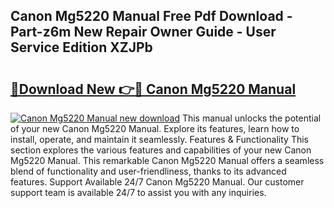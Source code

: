 ## Canon Mg5220 Manual Free Pdf Download - Part-z6m New Repair Owner Guide - User Service Edition XZJPb

# <h2><a href="http://bc13572.oget.top/?id=Canon+Mg5220+Manual">🔗Download New 👉🔴 Canon Mg5220 Manual</a></h2>

[![Canon Mg5220 Manual new download](https://i.imgur.com/5g1atiW.png)](http://bc13572.oget.top/?id=Canon+Mg5220+Manual)
This manual unlocks the potential of your new Canon Mg5220 Manual. Explore its features, learn how to install, operate, and maintain it seamlessly. Features & Functionality This section explores the various features and capabilities of your new Canon Mg5220 Manual. This remarkable Canon Mg5220 Manual offers a seamless blend of functionality and user-friendliness, thanks to its advanced features. Support Available 24/7 Canon Mg5220 Manual. Our customer support team is available 24/7 to assist you with any inquiries.
